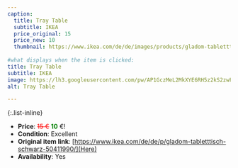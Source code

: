 ```yaml
---
caption:
  title: Tray Table
  subtitle: IKEA
  price_original: 15
  price_new: 10
  thumbnail: https://www.ikea.com/de/de/images/products/gladom-tabletttisch-schwarz__0567223_pe664991_s5.jpg
  
#what displays when the item is clicked:
title: Tray Table
subtitle: IKEA
image: https://lh3.googleusercontent.com/pw/AP1GczMeL2MkXYE6RH5z2kS2zwFOKi_qbUf02ev35iWr4w2hwWZXX9MsrNbO--5scJiLnKG1WXYksCx3Q9lyBu84Tb-mVJwaDPaqCTz7_mE6i5PiJttd4hd1eByCykpUj11zA9vKk5IunrEeZHGaWQN8dRO9PQ=w1220-h1626-s-no-gm?authuser=0
alt: Tray Table

---
```

{:.list-inline} 
- **Price**: <span style="color:red"><del>15 €</del></span> <span style="color:green">**10**</span> €!
- **Condition**: Excellent
- **Original item link**: [https://www.ikea.com/de/de/p/gladom-tabletttisch-schwarz-50411990/](Here)
- **Availability**: Yes
